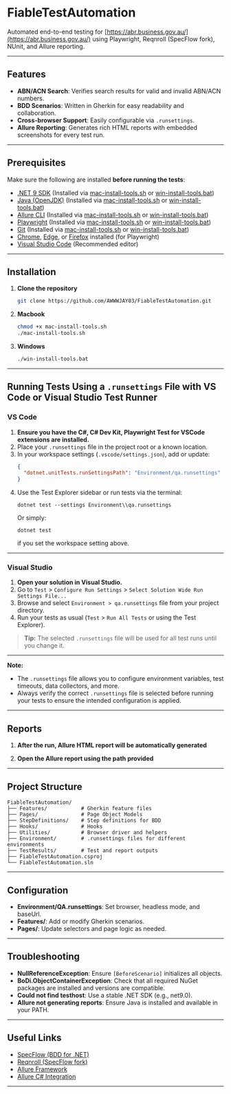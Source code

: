 # FiableTestAutomation

Automated end-to-end testing for [https://abr.business.gov.au/](https://abr.business.gov.au/) using Playwright, Reqnroll (SpecFlow fork), NUnit, and Allure reporting.

---

## Features

- **ABN/ACN Search**: Verifies search results for valid and invalid ABN/ACN numbers.
- **BDD Scenarios**: Written in Gherkin for easy readability and collaboration.
- **Cross-browser Support**: Easily configurable via `.runsettings`.
- **Allure Reporting**: Generates rich HTML reports with embedded screenshots for every test run.

---

## Prerequisites

Make sure the following are installed **before running the tests**:
- [.NET 9 SDK](https://dotnet.microsoft.com/download/dotnet/9.0) (Installed via [mac-install-tools.sh](./mac-install-tools.sh) or [win-install-tools.bat](./win-install-tools.bat))
- [Java (OpenJDK)](https://formulae.brew.sh/formula/openjdk) (Installed via [mac-install-tools.sh](./mac-install-tools.sh) or [win-install-tools.bat](./win-install-tools.bat))
- [Allure CLI](https://docs.qameta.io/allure/#_installing_a_commandline) (Installed via [mac-install-tools.sh](./mac-install-tools.sh) or [win-install-tools.bat](./win-install-tools.bat))
- [Playwright](https://playwright.dev/dotnet/docs/intro) (Installed via [mac-install-tools.sh](./mac-install-tools.sh) or [win-install-tools.bat](./win-install-tools.bat))
- [Git](https://git-scm.com/downloads) (Installed via [mac-install-tools.sh](./mac-install-tools.sh) or [win-install-tools.bat](./win-install-tools.bat))
- [Chrome](https://www.google.com/chrome/), [Edge](https://www.microsoft.com/edge), or [Firefox](https://www.mozilla.org/firefox/) installed (for Playwright)
- [Visual Studio Code](https://code.visualstudio.com/) (Recommended editor)

---

## Installation

1. **Clone the repository**
    ```sh
    git clone https://github.com/AWWWJAY03/FiableTestAutomation.git
    ```

2. **Macbook**
    ```sh
    chmod +x mac-install-tools.sh
    ./mac-install-tools.sh
    ```

3. **Windows**
    ```sh
    ./win-install-tools.bat
    ```

---

## Running Tests Using a `.runsettings` File with VS Code or Visual Studio Test Runner

### VS Code

1. **Ensure you have the C#, C# Dev Kit, Playwright Test for VSCode extensions are installed.**
2. Place your `.runsettings` file in the project root or a known location.
3. In your workspace settings (`.vscode/settings.json`), add or update:
    ```json
    {
      "dotnet.unitTests.runSettingsPath": "Environment/qa.runsettings"
    }
    ```
4. Use the Test Explorer sidebar or run tests via the terminal:
    ```
    dotnet test --settings Environment\\qa.runsettings
    ```
    Or simply:
    ```
    dotnet test
    ```
    if you set the workspace setting above.

---

### Visual Studio

1. **Open your solution in Visual Studio.**
2. Go to `Test` > `Configure Run Settings` > `Select Solution Wide Run Settings File...`
3. Browse and select `Environment > qa.runsettings` file from your project directory.
4. Run your tests as usual (`Test` > `Run All Tests` or using the Test Explorer).

> **Tip:** The selected `.runsettings` file will be used for all test runs until you change it.

---

**Note:**  
- The `.runsettings` file allows you to configure environment variables, test timeouts, data collectors, and more.
- Always verify the correct `.runsettings` file is selected before running your tests to ensure the intended configuration is applied.

---

## Reports

1. **After the run, Allure HTML report will be automatically generated**

2. **Open the Allure report using the path provided**

---

## Project Structure

```
FiableTestAutomation/
├── Features/           # Gherkin feature files
├── Pages/              # Page Object Models
├── StepDefinitions/    # Step definitions for BDD
├── Hooks/              # Hooks
├── Utilities/          # Browser driver and helpers
├── Environment/        # .runsettings files for different environments
├── TestResults/        # Test and report outputs
├── FiableTestAutomation.csproj
└── FiableTestAutomation.sln
```

---

## Configuration

- **Environment/QA.runsettings**: Set browser, headless mode, and baseUrl.
- **Features/**: Add or modify Gherkin scenarios.
- **Pages/**: Update selectors and page logic as needed.

---

## Troubleshooting

- **NullReferenceException**: Ensure `[BeforeScenario]` initializes all objects.
- **BoDi.ObjectContainerException**: Check that all required NuGet packages are installed and versions are compatible.
- **Could not find testhost**: Use a stable .NET SDK (e.g., net9.0).
- **Allure not generating reports**: Ensure Java is installed and available in your PATH.

---

## Useful Links

- [SpecFlow (BDD for .NET)](https://github.com/SpecFlowOSS/SpecFlow)
- [Reqnroll (SpecFlow fork)](https://github.com/reqnroll/reqnroll)
- [Allure Framework](https://github.com/allure-framework/allure2)
- [Allure C# Integration](https://github.com/allure-framework/allure-csharp)

---